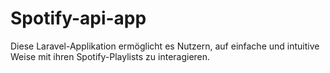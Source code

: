 # Spotify-api-app
Diese Laravel-Applikation ermöglicht es Nutzern, auf einfache und intuitive Weise mit ihren Spotify-Playlists zu interagieren.
